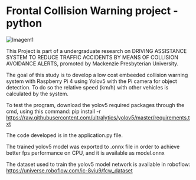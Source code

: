 # Frontal Collision Warning project - python
![Imagem1](https://github.com/Gabriel-sci/FCW-project/assets/125495002/1df43293-93ed-4fab-976c-068b6c16234d)


This Project is part of a undergraduate research on DRIVING ASSISTANCE SYSTEM TO REDUCE TRAFFIC ACCIDENTS BY MEANS OF COLLISION AVOIDANCE ALERTS, promoted by Mackenzie Presbyterian University.

The goal of this study is to develop a low cost embeeded collision warning system with Raspberry Pi 4 using Yolov5 with the Pi camera for object detection.
To do so the relative speed (km/h) with other vehicles is calculated by the system.

To test the program, download the yolov5 required packages through the cmd, 
using this command: pip install -r https://raw.githubusercontent.com/ultralytics/yolov5/master/requirements.txt

The code developed is in the application.py file.

The trained yolov5 model was exported to .onnx file in order to achieve better fps performance on CPU, and it is available as model.onnx

The dataset used to train the yolov5 model network is available in roboflow: https://universe.roboflow.com/ic-8viu9/fcw_dataset
